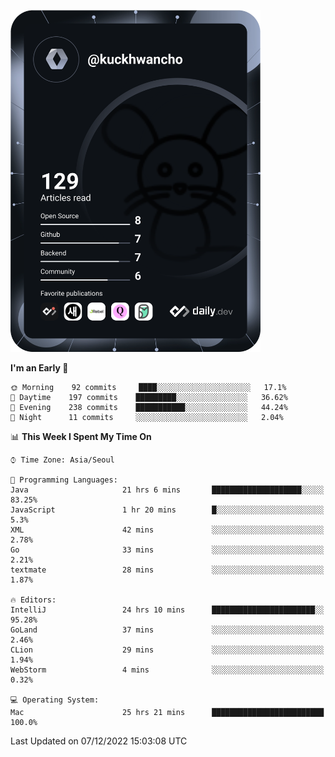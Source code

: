 <a href="https://app.daily.dev/kuckhwancho"><img src="https://github.com/kuckjwi0928/kuckjwi0928/blob/master/devcard.svg" width="400" alt="Kuckjwi Devcard"/></a>

<!--START_SECTION:waka-->
**I'm an Early 🐤** 

```text
🌞 Morning    92 commits     ████░░░░░░░░░░░░░░░░░░░░░   17.1% 
🌆 Daytime    197 commits    █████████░░░░░░░░░░░░░░░░   36.62% 
🌃 Evening    238 commits    ███████████░░░░░░░░░░░░░░   44.24% 
🌙 Night      11 commits     ░░░░░░░░░░░░░░░░░░░░░░░░░   2.04%

```


📊 **This Week I Spent My Time On** 

```text
⌚︎ Time Zone: Asia/Seoul

💬 Programming Languages: 
Java                     21 hrs 6 mins       ████████████████████░░░░░   83.25% 
JavaScript               1 hr 20 mins        █░░░░░░░░░░░░░░░░░░░░░░░░   5.3% 
XML                      42 mins             ░░░░░░░░░░░░░░░░░░░░░░░░░   2.78% 
Go                       33 mins             ░░░░░░░░░░░░░░░░░░░░░░░░░   2.21% 
textmate                 28 mins             ░░░░░░░░░░░░░░░░░░░░░░░░░   1.87%

🔥 Editors: 
IntelliJ                 24 hrs 10 mins      ███████████████████████░░   95.28% 
GoLand                   37 mins             ░░░░░░░░░░░░░░░░░░░░░░░░░   2.46% 
CLion                    29 mins             ░░░░░░░░░░░░░░░░░░░░░░░░░   1.94% 
WebStorm                 4 mins              ░░░░░░░░░░░░░░░░░░░░░░░░░   0.32%

💻 Operating System: 
Mac                      25 hrs 21 mins      █████████████████████████   100.0%

```


 Last Updated on 07/12/2022 15:03:08 UTC
<!--END_SECTION:waka-->

